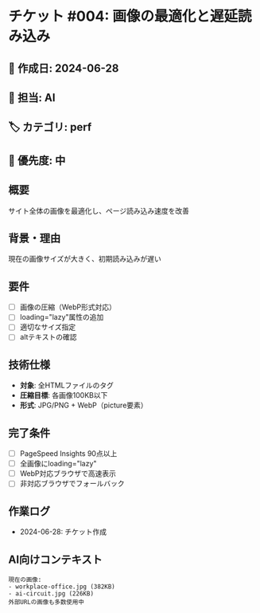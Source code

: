 # チケット #004: 画像の最適化と遅延読み込み

## 📅 作成日: 2024-06-28
## 👤 担当: AI
## 🏷️ カテゴリ: perf
## 🎯 優先度: 中

## 概要
サイト全体の画像を最適化し、ページ読み込み速度を改善

## 背景・理由
現在の画像サイズが大きく、初期読み込みが遅い

## 要件
- [ ] 画像の圧縮（WebP形式対応）
- [ ] loading="lazy"属性の追加
- [ ] 適切なサイズ指定
- [ ] altテキストの確認

## 技術仕様
- **対象**: 全HTMLファイルの<img>タグ
- **圧縮目標**: 各画像100KB以下
- **形式**: JPG/PNG + WebP（picture要素）

## 完了条件
- [ ] PageSpeed Insights 90点以上
- [ ] 全画像にloading="lazy"
- [ ] WebP対応ブラウザで高速表示
- [ ] 非対応ブラウザでフォールバック

## 作業ログ
- 2024-06-28: チケット作成

## AI向けコンテキスト
```
現在の画像:
- workplace-office.jpg (382KB)
- ai-circuit.jpg (226KB)
外部URLの画像も多数使用中
```